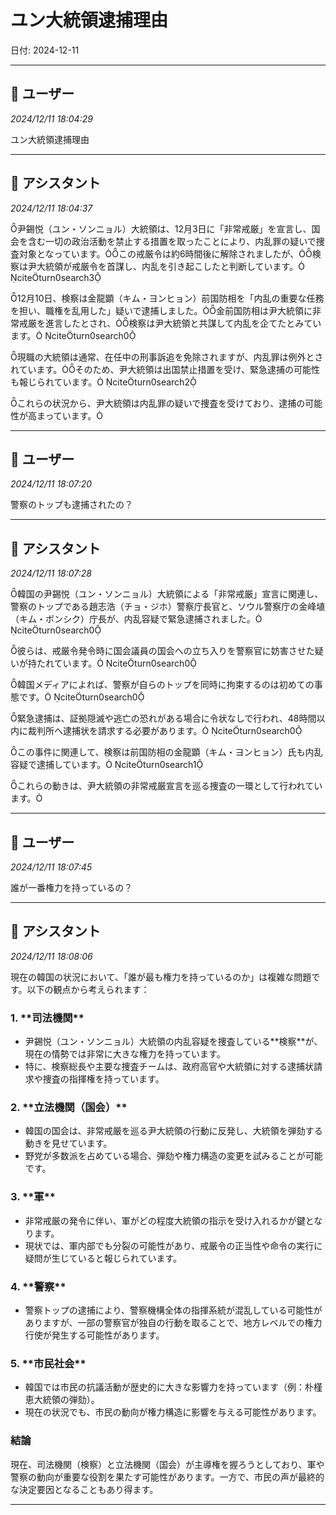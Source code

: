 # ユン大統領逮捕理由

日付: 2024-12-11

---

## 👤 ユーザー
*2024/12/11 18:04:29*

ユン大統領逮捕理由

---

## 🤖 アシスタント
*2024/12/11 18:04:37*

尹錫悦（ユン・ソンニョル）大統領は、12月3日に「非常戒厳」を宣言し、国会を含む一切の政治活動を禁止する措置を取ったことにより、内乱罪の疑いで捜査対象となっています。この戒厳令は約6時間後に解除されましたが、検察は尹大統領が戒厳令を首謀し、内乱を引き起こしたと判断しています。 citeturn0search3

12月10日、検察は金龍顕（キム・ヨンヒョン）前国防相を「内乱の重要な任務を担い、職権を乱用した」疑いで逮捕しました。金前国防相は尹大統領に非常戒厳を進言したとされ、検察は尹大統領と共謀して内乱を企てたとみています。 citeturn0search0

現職の大統領は通常、在任中の刑事訴追を免除されますが、内乱罪は例外とされています。そのため、尹大統領は出国禁止措置を受け、緊急逮捕の可能性も報じられています。 citeturn0search2

これらの状況から、尹大統領は内乱罪の疑いで捜査を受けており、逮捕の可能性が高まっています。

---

## 👤 ユーザー
*2024/12/11 18:07:20*

警察のトップも逮捕されたの？

---

## 🤖 アシスタント
*2024/12/11 18:07:28*

韓国の尹錫悦（ユン・ソンニョル）大統領による「非常戒厳」宣言に関連し、警察のトップである趙志浩（チョ・ジホ）警察庁長官と、ソウル警察庁の金峰埴（キム・ボンシク）庁長が、内乱容疑で緊急逮捕されました。 citeturn0search0

彼らは、戒厳令発令時に国会議員の国会への立ち入りを警察官に妨害させた疑いが持たれています。 citeturn0search0

韓国メディアによれば、警察が自らのトップを同時に拘束するのは初めての事態です。 citeturn0search0

緊急逮捕は、証拠隠滅や逃亡の恐れがある場合に令状なしで行われ、48時間以内に裁判所へ逮捕状を請求する必要があります。 citeturn0search0

この事件に関連して、検察は前国防相の金龍顕（キム・ヨンヒョン）氏も内乱容疑で逮捕しています。 citeturn0search1

これらの動きは、尹大統領の非常戒厳宣言を巡る捜査の一環として行われています。

---

## 👤 ユーザー
*2024/12/11 18:07:45*

誰が一番権力を持っているの？

---

## 🤖 アシスタント
*2024/12/11 18:08:06*

現在の韓国の状況において、「誰が最も権力を持っているのか」は複雑な問題です。以下の観点から考えられます：

### 1. \*\*司法機関\*\*
   - 尹錫悦（ユン・ソンニョル）大統領の内乱容疑を捜査している\*\*検察\*\*が、現在の情勢では非常に大きな権力を持っています。
   - 特に、検察総長や主要な捜査チームは、政府高官や大統領に対する逮捕状請求や捜査の指揮権を持っています。

### 2. \*\*立法機関（国会）\*\*
   - 韓国の国会は、非常戒厳を巡る尹大統領の行動に反発し、大統領を弾劾する動きを見せています。
   - 野党が多数派を占めている場合、弾劾や権力構造の変更を試みることが可能です。

### 3. \*\*軍\*\*
   - 非常戒厳の発令に伴い、軍がどの程度大統領の指示を受け入れるかが鍵となります。
   - 現状では、軍内部でも分裂の可能性があり、戒厳令の正当性や命令の実行に疑問が生じていると報じられています。

### 4. \*\*警察\*\*
   - 警察トップの逮捕により、警察機構全体の指揮系統が混乱している可能性がありますが、一部の警察官が独自の行動を取ることで、地方レベルでの権力行使が発生する可能性があります。

### 5. \*\*市民社会\*\*
   - 韓国では市民の抗議活動が歴史的に大きな影響力を持っています（例：朴槿恵大統領の弾劾）。
   - 現在の状況でも、市民の動向が権力構造に影響を与える可能性があります。

### 結論
現在、司法機関（検察）と立法機関（国会）が主導権を握ろうとしており、軍や警察の動向が重要な役割を果たす可能性があります。一方で、市民の声が最終的な決定要因となることもあり得ます。

---
